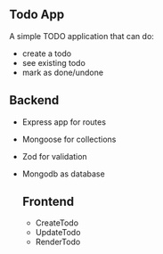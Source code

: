## Todo App
A simple TODO application that can do:

- create a todo
- see existing todo
- mark as done/undone 

## Backend

- Express app for routes
- Mongoose for collections
- Zod for validation
- Mongodb as database

  ## Frontend

  - CreateTodo
  - UpdateTodo
  - RenderTodo
